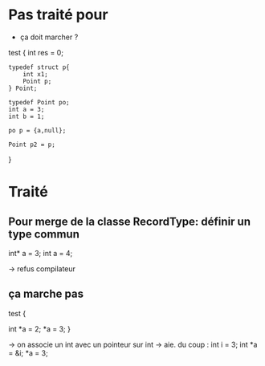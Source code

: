 # Pas traité pour

-   ça doit marcher ?

test {
int res = 0;

    typedef struct p{
    	int x1;
    	Point p;
    } Point;

    typedef Point po;
    int a = 3;
    int b = 1;

    po p = {a,null};

    Point p2 = p;

}

# Traité

## Pour merge de la classe RecordType: définir un type commun

int\* a = 3;
int a = 4;

-> refus compilateur

## ça marche pas

test {

int *a = 2;
*a = 3;
}

-> on associe un int avec un pointeur sur int -> aie.
du coup :
int i = 3;
int *a = &i;
*a = 3;
